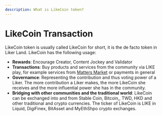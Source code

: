 ```yaml
---
description: What is LikeCoin token?
---
```


# LikeCoin Transaction

LikeCoin token is usually called LikeCoin for short, it is the de facto token in Liker Land. LikeCoin has the following usage:

* **Rewards**: Encourage Creator, Content Jockey and Validator
* **Transactions**: Buy products and services from the community via LIKE play, for example services from [Matters Market](https://matters.news/tags/VGFnOjE2NDIx) or payments in general
* **Governamce**: Representing the contribution and thus voting power of a Liker. The more contribution a Liker makes, the more LikeCoin she receives and the more influential power she has in the community. 
* **Bridging with other communities and the traditional world**: LikeCoin can be exchanged into and from Stable Coin, Bitcoin,, TWD, HKD and other traditional and crypto currencies. The ticker of LikeCoin is LIKE in Liquid, DigiFinex, BitAsset and MyEthShpo crypto exchanges.

